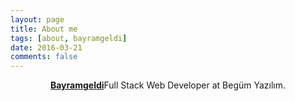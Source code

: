 ```yaml
---
layout: page
title: About me
tags: [about, bayramgeldi]
date: 2016-03-21
comments: false
---
```

    
<center><a href="http://bayramgeldi.github.io/"><b>Bayramgeldi</b></a>Full Stack Web Developer at Begüm Yazılım.</center>


